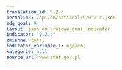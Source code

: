 ```yaml
---
translation_id: 9-2-c
permalink: /api/en/national/9/9-2-c.json
sdg_goal: 9
layout: json_en_krajowe_goal_indicator
indicator: "9.2.c"
zmienne: total
indicator_variable_1: ogółem;
kategorie: null
source_url: www.stat.gov.pl
---
```

